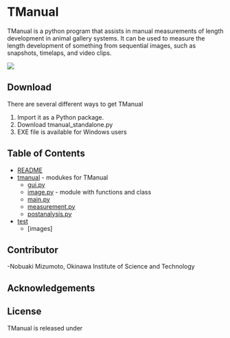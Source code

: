 # TManual

TManual is a python program that assists in manual measurements of length development in animal gallery systems. It can be used to measure the length development of something from sequential images, such as snapshots, timelaps, and video clips.

![](images/development_eg.png)

## Download
There are several different ways to get TManual
1. Import it as a Python package.
2. Download tmanual_standalone.py
3. EXE file is available for Windows users

## Table of Contents
* [README](./README.md)
* [tmanual](./tmanual) - modukes for TManual
  * [gui.py](./tmanual/gui.py)
  * [image.py](./tmanual/image.py) - module with functions and class
  * [main.py](./tmanual/main.py)
  * [measurement.py](./tmanual/measurement.py)
  * [postanalysis.py](./tmanual/postanalysis.py)
* [test](./test) 
  * [images]

## Contributor
-Nobuaki Mizumoto, Okinawa Institute of Science and Technology

## Acknowledgements

## License
TManual is released under

